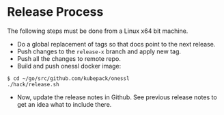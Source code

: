 # Release Process

The following steps must be done from a Linux x64 bit machine.

- Do a global replacement of tags so that docs point to the next release.
- Push changes to the `release-x` branch and apply new tag.
- Push all the changes to remote repo.
- Build and push onessl docker image:

```console
$ cd ~/go/src/github.com/kubepack/onessl
./hack/release.sh
```

- Now, update the release notes in Github. See previous release notes to get an idea what to include there.
